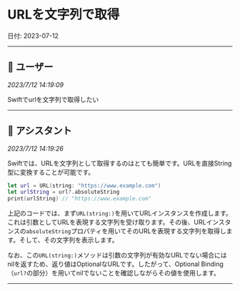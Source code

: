 # URLを文字列で取得

日付: 2023-07-12

---

## 👤 ユーザー
*2023/7/12 14:19:09*

Swiftでurlを文字列で取得したい

---

## 🤖 アシスタント
*2023/7/12 14:19:26*

Swiftでは、URLを文字列として取得するのはとても簡単です。URLを直接String型に変換することが可能です。

```swift
let url = URL(string: "https://www.example.com")
let urlString = url?.absoluteString
print(urlString) // "https://www.example.com"
```

上記のコードでは、まず`URL(string:)`を用いてURLインスタンスを作成します。これは引数としてURLを表現する文字列を受け取ります。その後、URLインスタンスの`absoluteString`プロパティを用いてそのURLを表現する文字列を取得します。そして、その文字列を表示します。

なお、この`URL(string:)`メソッドは引数の文字列が有効なURLでない場合にはnilを返すため、返り値はOptionalなURLです。したがって、Optional Binding（`url?`の部分）を用いてnilでないことを確認しながらその値を使用します。

---
